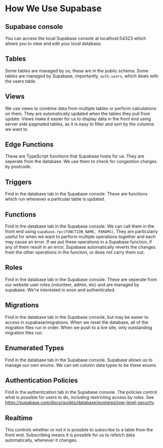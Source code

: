 # How We Use Supabase

## Supabase console
You can access the local Supabase console at localhost:54323 which allows you to view and edit your local database.

## Tables
Some tables are managed by us; these are in the public schema.
Some tables are managed by Supabase, importantly, `auth.users`, which deals with the users table.

## Views
We use views to combine data from multiple tables or perform calculations on them. They are automatically updated when the tables they pull from update.
Views make it easier for us to display data in the front end using server side paginated tables, as it is easy to filter and sort by the columns we want to.

## Edge Functions
These are TypeScript functions that Supabase hosts for us. They are seperate from the database. 
We use them to check for congestion charges by postcode.

## Triggers
Find in the database tab in the Supabase console.
These are functions which run whenever a particular table is updated.

## Functions
Find in the database tab in the Supabase console.
We can call them in the front end using `supabase.rpc(FUNCTION_NAME, PARAMS)`.
They are particularly useful for when we want to perform multiple operations together and each may cause an error. 
If we put these operations in a Supabase function, if any of them result in an error, Supabase automatically reverts the changes from the other operations in the function, or does not carry them out.

## Roles
Find in the database tab in the Supabase console.
These are seperate from our website user roles (volunteer, admin, etc) and are managed by supabase. We're interested in anon and authenticated.

## Migrations
Find in the database tab in the Supabase console, but may be easier to access in supabase/migrations.
When we reset the database, all of the migration files run in order.
When we push to a live site, only outstanding migration files run.

## Enumerated Types
Find in the database tab in the Supabase console.
Supabase allows us to manage our own enums. We can set column data types to be these enums.

## Authentication Policies
Find in the authentication tab in the Supabase console.
The policies control what is possible for users to do, including restricting access by roles.
See https://supabase.com/docs/guides/database/postgres/row-level-security

## Realtime
This controls whether or not it is possible to subscribe to a table from the front end.
Subscribing means it is possible for us to refetch data automatically, whenever it changes.